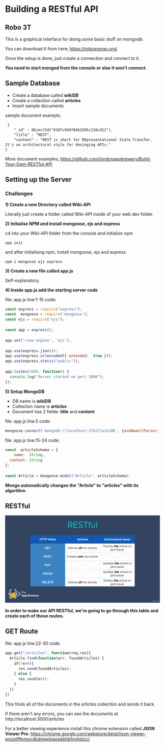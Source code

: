 ﻿# Building a RESTful API

## Robo 3T
This is a graphical interface for doing some basic stuff on mongodb.

You can download it from here;
https://robomongo.org/

Once the setup is done, just create a connection and connect to it.

**You need to start mongod from the console or else it won't connect.**

## Sample Database

 - Create a database called **wikiDB**
 - Create a collection called **articles**
 - Insert sample documents
 
 sample document example;

     {
        "_id" : ObjectId("6107c949f84b2505c218cd12"),
        "title" : "REST",
        "content" : "REST is short for REpresentational State Transfer. It's an architectural style for desinging APIs."
    }

More document examples;
https://github.com/londonappbrewery/Build-Your-Own-RESTful-API

## Setting up the Server

### Challenges

**1) Create a new Directory called Wiki-API**

Literally just create a folder called Wiki-API inside of your web dev folder.

**2) Initialise NPM and install mongoose, ejs and express**

cd into your Wiki-API folder from the console and initialize npm

    npm init

and after initialising npm, install mongoose, ejs and express

    npm i mongoose ejs express

**3) Create a new file called app.js**

Self-explanatory. 

**4) Inside app.js add the starting server code**

file: app.js
line:1-15
code:
```javascript
const express = require("express");
const  mongoose = require('mongoose');
const ejs = require("ejs");

const app = express();

app.set('view engine', 'ejs');

app.use(express.json());
app.use(express.urlencoded({ extended:  true }));
app.use(express.static("public"));

app.listen(3000, function() {
  console.log("Server started on port 3000");
});
```

**5) Setup MongoDB**

 - DB name is **wikiDB**
 - Collection name is **articles**
 - Document has 2 fields: **title** and **content**

file: app.js
line:5
code:
```javascript
mongoose.connect('mongodb://localhost:27017/wikiDB', {useNewUrlParser:  true, useUnifiedTopology:  true});
```

file: app.js
line:15-24
code:
```javascript
const  articleSchema = {
	name:  String,
  content: String
};

const Article = mongoose.model("Article", articleSchema);
```

**Mongo automatically changes the "Article" to "articles" with its algorithm.**

## RESTful

![RESTful table](./files/restful_table.png)

**In order to make our API RESTful, we're going to go through this table and create each of these routes.**

## GET Route

file: app.js
line:22-30
code:
```javascript
app.get("/articles", function(req,res){
  Article.find(function(err, foundArticles) {
    if(!err){
      res.send(foundArticles);
    } else {
      res.send(err);
    }
  })
})
```
This finds all of the documents in the articles collection and sends it back.

If there aren't any errors, you can see the documents at http://localhost:3000/articles

For a better viewing experience install this chrome extension called **JSON Viewer Pro**: 
https://chrome.google.com/webstore/detail/json-viewer-pro/eifflpmocdbdmepbjaopkkhbfmdgijcc/
